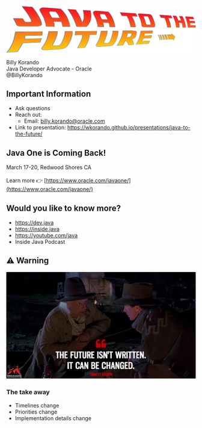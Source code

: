 ![](images/java-to-the-future.png)

Billy Korando <br/>
Java Developer Advocate - Oracle<br/>
@BillyKorando<br/>
>>

## Important Information

* Ask questions
* Reach out:
    * Email: billy.korando@oracle.com
* Link to presentation:  https://wkorando.github.io/presentations/java-to-the-future/
>>

## Java One is Coming Back!

March 17-20, Redwood Shores CA<br/>
<br/>
Learn more 👉 [https://www.oracle.com/javaone/](https://www.oracle.com/javaone/)

>>

## Would you like to know more?

* https://dev.java
* https://inside.java
* https://youtube.com/java 
* Inside Java Podcast

>>

## ⚠️ Warning 

![](images/the-future-marty.jpg)
>>

### The take away

* Timelines change
* Priorities change
* Implementation details change
